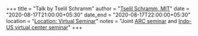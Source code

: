 +++
title = "Talk by Tselil Schramm"
author = "<a href="https://tselilschramm.org/" target="_blank">Tselil Schramm, MIT</a>"
date = "2020-08-17T21:00:00+05:30"
date_end = "2020-08-17T22:00:00+05:30"
location = "<a href="#">Location: Virtual Seminar</a>"
notes = "Joint <a href = "http://www.arc.gatech.edu/" target = "_blank">ARC seminar</a> and <a href='https://polyalg.csa.iisc.ac.in/'>Indo-US virtual center seminar</a>"
+++

